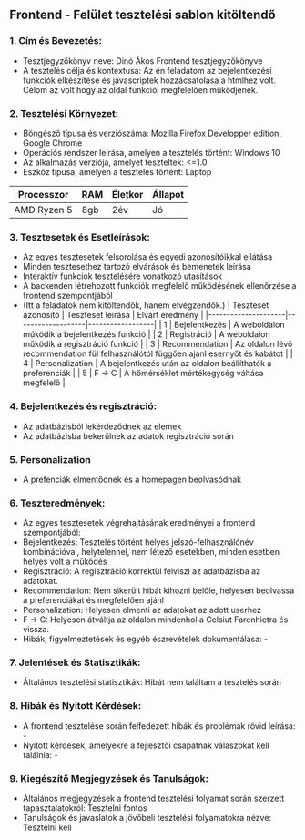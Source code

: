 ## Frontend - Felület tesztelési sablon kitöltendő
### 1. Cím és Bevezetés:
   * Tesztjegyzőkönyv neve: Dinó Ákos Frontend tesztjegyzőkönyve
   * A tesztelés célja és kontextusa:
     Az én feladatom az bejelentkezési funkciók elkészítése és javascriptek hozzácsatolása a htmlhez volt. Célom az volt hogy az oldal funkciói megfelelően működjenek.

### 2. Tesztelési Környezet:
   * Böngésző típusa és verziószáma: Mozilla Firefox Developper edition, Google Chrome
   * Operációs rendszer leírása, amelyen a tesztelés történt: Windows 10
   * Az alkalmazás verziója, amelyet teszteltek: <=1.0
   * Eszköz típusa, amelyen a tesztelés történt: Laptop

| Processzor | RAM  | Életkor | Állapot  |
|------------|------|---------|----------|
| AMD Ryzen 5| 8gb  | 2év    |  Jó   |

### 3. Tesztesetek és Esetleírások:
   * Az egyes tesztesetek felsorolása és egyedi azonosítóikkal ellátása 
   * Minden tesztesethez tartozó elvárások és bemenetek leírása 
   * Interaktív funkciók tesztelésére vonatkozó utasítások
   * A backenden létrehozott funkciók megfelelő működésének ellenőrzése a frontend szempontjából
   * (Itt a feladatok nem kitöltendők, hanem elvégzendők.)
| Teszteset azonosító | Teszteset leírása | Elvárt eredmény |
|---------------------|-------------------|------------------|
| 1 | Bejelentkezés | A weboldalon múködik a bejelentkezés funkció |
| 2 | Registráció | A weboldalon működik a regisztráció funkció |
| 3 | Recommendation | Az oldalon lévő recommendation fül felhasználótól függően ajánl esernyőt és kabátot |
| 4 | Personalization | A bejelentkezés után az oldalon beállíthatók a preferenciák |
| 5 | F -> C | A hőmérséklet mértékegység váltása megfelelő |

### 4. Bejelentkezés és regisztráció:
   * Az adatbázisból lekérdeződnek az elemek
   * Az adatbázisba bekerülnek az adatok regisztráció során

### 5. Personalization
   * A prefenciák elmentődnek és a homepagen beolvasódnak

### 6. Teszteredmények:
   * Az egyes tesztesetek végrehajtásának eredményei a frontend szempontjából:
   * Bejelentkezés: Tesztelés történt helyes jelszó-felhasználónév kombinációval, helytelennel, nem létező esetekben, minden esetben helyes volt a működés
   * Regisztráció: A regisztráció korrektül felviszi az adatbázisba az adatokat.
   * Recommendation: Nem sikerült hibát kihozni belőle, helyesen beolvassa a preferenciákat és megfelelően ajánl
   * Personalization: Helyesen elmenti az adatokat az adott userhez
   * F -> C: Helyesen átváltja az oldalon mindenhol a Celsiut Farenhietra és vissza.
   * Hibák, figyelmeztetések és egyéb észrevételek dokumentálása: -

### 7. Jelentések és Statisztikák:
   * Általános tesztelési statisztikák: Hibát nem találtam a tesztelés során

### 8. Hibák és Nyitott Kérdések:
   * A frontend tesztelése során felfedezett hibák és problémák rövid leírása: -
   * Nyitott kérdések, amelyekre a fejlesztői csapatnak válaszokat kell találnia: -

### 9. Kiegészítő Megjegyzések és Tanulságok:
   * Általános megjegyzések a frontend tesztelési folyamat során szerzett tapasztalatokról: Tesztelni fontos
   * Tanulságok és javaslatok a jövőbeli tesztelési folyamatokra nézve: Tesztelni kell
